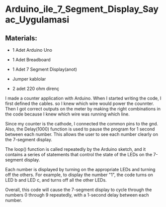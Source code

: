 # Arduino_ile_7_Segment_Display_Sayac_Uygulamasi

## Materials:

* 1 Adet Arduino Uno

* 1 Adet Breadboard

* 1 Adet 7 Segment Display(anot)

* Jumper kablolar

* 2 adet 220 ohm direnç


I made a counter application with Arduino. When I started writing the code, I first defined the cables. so I knew which wire would power the counnter. Then I got correct outputs on the meter by making the right combinations in the code because I knew which wire was running which line.

Since my counter is the cathode, I connected the common pins to the gnd. Also, the Delay(1000) function is used to pause the program for 1 second between each number. This allows the user to see each number clearly on the 7-segment display. 

The loop() function is called repeatedly by the Arduino sketch, and it contains a series of statements that control the state of the LEDs on the 7-segment display.

Each number is displayed by turning on the appropriate LEDs and turning off the others. For example, to display the number "1", the code turns on LED b and LED c, and turns off all the other LEDs.

Overall, this code will cause the 7-segment display to cycle through the numbers 0 through 9 repeatedly, with a 1-second delay between each number.

